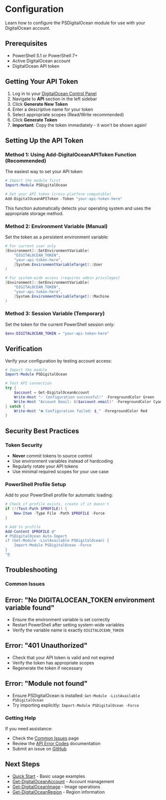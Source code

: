 # Configuration

Learn how to configure the PSDigitalOcean module for use with your DigitalOcean account.

## Prerequisites

- PowerShell 5.1 or PowerShell 7+
- Active DigitalOcean account
- DigitalOcean API token

## Getting Your API Token

1. Log in to your [DigitalOcean Control Panel](https://cloud.digitalocean.com/)
1. Navigate to **API** section in the left sidebar
1. Click **Generate New Token**
1. Enter a descriptive name for your token
1. Select appropriate scopes (Read/Write recommended)
1. Click **Generate Token**
1. **Important**: Copy the token immediately - it won't be shown again!

## Setting Up the API Token

### Method 1: Using Add-DigitalOceanAPIToken Function (Recommended)

The easiest way to set your API token:

```powershell
# Import the module first
Import-Module PSDigitalOcean

# Set your API token (cross-platform compatible)
Add-DigitalOceanAPIToken -Token "your-api-token-here"
```

This function automatically detects your operating system and uses the appropriate storage method.

### Method 2: Environment Variable (Manual)

Set the token as a persistent environment variable:

```powershell
# For current user only
[Environment]::SetEnvironmentVariable(
    "DIGITALOCEAN_TOKEN",
    "your-api-token-here",
    [System.EnvironmentVariableTarget]::User
)

# For system-wide access (requires admin privileges)
[Environment]::SetEnvironmentVariable(
    "DIGITALOCEAN_TOKEN",
    "your-api-token-here",
    [System.EnvironmentVariableTarget]::Machine
)
```

### Method 3: Session Variable (Temporary)

Set the token for the current PowerShell session only:

```powershell
$env:DIGITALOCEAN_TOKEN = "your-api-token-here"
```

## Verification

Verify your configuration by testing account access:

```powershell
# Import the module
Import-Module PSDigitalOcean

# Test API connection
try {
    $account = Get-DigitalOceanAccount
    Write-Host "✅ Configuration successful!" -ForegroundColor Green
    Write-Host "Account Email: $($account.email)" -ForegroundColor Cyan
} catch {
    Write-Host "❌ Configuration failed: $_" -ForegroundColor Red
}
```

## Security Best Practices

### Token Security

- **Never** commit tokens to source control
- Use environment variables instead of hardcoding
- Regularly rotate your API tokens
- Use minimal required scopes for your use case

### PowerShell Profile Setup

Add to your PowerShell profile for automatic loading:

```powershell
# Check if profile exists, create if it doesn't
if (!(Test-Path $PROFILE)) {
    New-Item -Type File -Path $PROFILE -Force
}

# Add to profile
Add-Content $PROFILE @"
# PSDigitalOcean Auto-Import
if (Get-Module -ListAvailable PSDigitalOcean) {
    Import-Module PSDigitalOcean -Force
}
"@
```

## Troubleshooting

### Common Issues

## Error: "No DIGITALOCEAN_TOKEN environment variable found"

- Ensure the environment variable is set correctly
- Restart PowerShell after setting system-wide variables
- Verify the variable name is exactly `DIGITALOCEAN_TOKEN`

## Error: "401 Unauthorized"

- Check that your API token is valid and not expired
- Verify the token has appropriate scopes
- Regenerate the token if necessary

## Error: "Module not found"

- Ensure PSDigitalOcean is installed: `Get-Module -ListAvailable PSDigitalOcean`
- Try importing explicitly: `Import-Module PSDigitalOcean -Force`

### Getting Help

If you need assistance:

- Check the [Common Issues](Common-Issues) page
- Review the [API Error Codes](API-Error-Codes) documentation
- Submit an issue on [GitHub](https://github.com/Itamartz/PSDigitalOceanUsingSampler/issues)

## Next Steps

- [Quick Start](Quick-Start) - Basic usage examples
- [Get-DigitalOceanAccount](Get-DigitalOceanAccount) - Account management
- [Get-DigitalOceanImage](Get-DigitalOceanImage) - Image operations
- [Get-DigitalOceanRegion](Get-DigitalOceanRegion) - Region information
